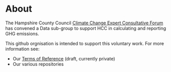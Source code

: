 # About
The Hampshire County Council [Climate Change Expert Consultative Forum](https://www.hants.gov.uk/landplanningandenvironment/environment/climatechange/whoweworkwith/climatechangeforumevent) has convened a Data sub-group to support HCC in calculating and reporting GHG emissions.

This github orgnisation is intended to support this voluntary work. For more information see:

 * Our [Terms of Reference](https://github.com/HCC-CCECF-DataGroup/ToR) (draft, currently private)
 * Our various repositories
